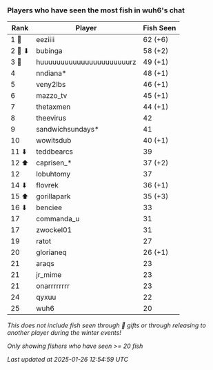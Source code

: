 ### Players who have seen the most fish in wuh6's chat
| Rank | Player | Fish Seen |
|------|--------|-----------|
| 1 🥇  | eeziiii  | 62 (+6) |
| 2 🥈 ⬇ | bubinga  | 58 (+2) |
| 3 🥉  | huuuuuuuuuuuuuuuuuuuuuurz  | 49 (+1) |
| 4  | nndiana*  | 48 (+1) |
| 5  | veny2lbs  | 46 (+1) |
| 6  | mazzo_tv  | 45 (+1) |
| 7  | thetaxmen  | 44 (+1) |
| 8  | theevirus  | 42 |
| 9  | sandwichsundays*  | 41 |
| 10  | wowitsdub  | 40 (+1) |
| 11 ⬇ | teddbearcs  | 39 |
| 12 ⬆ | caprisen_*  | 37 (+2) |
| 12  | lobuhtomy  | 37 |
| 14 ⬇ | flovrek  | 36 (+1) |
| 15 ⬆ | gorillapark  | 35 (+3) |
| 16 ⬇ | benciee  | 33 |
| 17  | commanda_u  | 31 |
| 17  | zwockel01  | 31 |
| 19  | ratot  | 27 |
| 20  | glorianeq  | 26 (+1) |
| 21  | araqs  | 23 |
| 21  | jr_mime  | 23 |
| 21  | onarrrrrrrr  | 23 |
| 24  | qyxuu  | 22 |
| 25  | wuh6  | 20 |

_This does not include fish seen through 🎁 gifts or through releasing to another player during the winter events!_

_Only showing fishers who have seen >= 20 fish_

_Last updated at 2025-01-26 12:54:59 UTC_